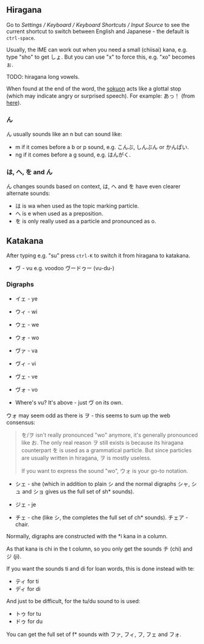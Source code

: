Hiragana
--------

Go to _Settings / Keyboard / Keyboard Shortcuts / Input Source_ to see the current shortcut to switch between English and Japanese - the default is `ctrl-space`.

Usually, the IME can work out when you need a small (chiisai) kana, e.g. type "sho" to get しょ. But you can use "x" to force this, e.g. "xo" becomes ぉ.

TODO: hiragana long vowels.

When found at the end of the word, the [sokuon](https://en.wikipedia.org/wiki/Sokuon) acts like a glottal stop (which may indicate angry or surprised speech). For example: あっ！ (from [here](https://www.japanesepod101.com/lesson/how-to-write-in-japanese-hiragana-and-katakana-4-the-hiragana-t-column?lp=160)).

### ん

ん usually sounds like an n but can sound like:

* m if it comes before a b or p sound, e.g. こんぶ, しんぶん or かんぱい.
* ng if it comes before a g sound, e.g. はんがく.

### は, へ, を and ん

ん changes sounds based on context, は, へ and を have even clearer alternate sounds:

* は is wa when used as the topic marking particle.
* へ is e when used as a preposition.
* を is only really used as a particle and pronounced as o.

Katakana
--------

After typing e.g. "su" press `ctrl-K` to switch it from hiragana to katakana.

* ヴ - vu e.g. voodoo  ヴードゥー (vu-du-)

### Digraphs

* イェ - ye

* ウィ - wi
* ウェ - we
* ウォ - wo

* ヴァ - va
* ヴィ - vi
* ヴェ - ve
* ヴォ - vo
* Where's vu? It's above - just ヴ on its own.

ウォ may seem odd as there is ヲ - this seems to sum up the web consensus:

> を/ヲ isn't really pronounced "wo" anymore, it's generally pronounced like お.
> The only real reason ヲ still exists is because its hiragana counterpart を
> is used as a grammatical particle. But since particles are usually written in
> hiragana, ヲ is mostly useless.
> 
> If you want to express the sound "wo", ウォ is your go-to notation.

* シェ - she (which in addition to plain シ and the normal digraphs シャ, シュ and ショ gives us the full set of sh* sounds).
* ジェ - je

* チェ - che (like シ, the completes the full set of ch* sounds). チェア - chair.

Normally, digraphs are constructed with the *i kana in a column.

As that kana is chi in the t column, so you only get the sounds チ (chi) and ジ (ji).

If you want the sounds ti and di for loan words, this is done instead with te:

* ティ for ti
* ディ for di

And just to be difficult, for the tu/du sound to is used:

* トゥ for tu
* ドゥ for du

You can get the full set of f* sounds with ファ, フィ, フ, フェ and フォ.
